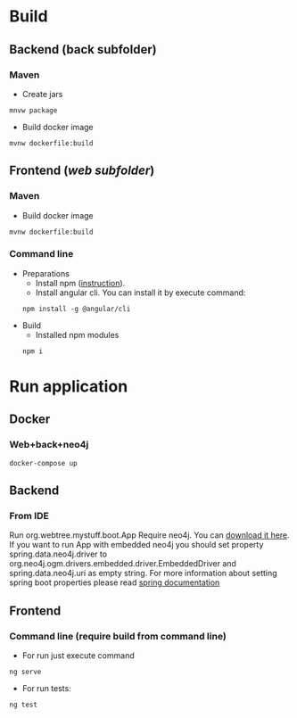 # Build
## Backend (back subfolder)
### Maven
* Create jars
```
mnvw package
```
* Build docker image
```
mvnw dockerfile:build
``` 
## Frontend (*web subfolder*)
### Maven
* Build docker image
```
mvnw dockerfile:build
```
### Command line
* Preparations
    * Install npm ([instruction](https://www.npmjs.com/get-npm)).
    * Install angular cli. You can install it by execute command:
    ```
    npm install -g @angular/cli
    ```
* Build 
    * Installed npm modules
    ```
    npm i
    ```

    
# Run application
## Docker
### Web+back+neo4j
```
docker-compose up
```
## Backend
### From IDE
Run org.webtree.mystuff.boot.App
Require neo4j. You can [download it here](https://neo4j.com/download-center/). 
If you want to run App with embedded neo4j you should set property spring.data.neo4j.driver to org.neo4j.ogm.drivers.embedded.driver.EmbeddedDriver and spring.data.neo4j.uri as empty string. 
For more information about setting spring boot properties please read [spring documentation](https://docs.spring.io/spring-boot/docs/current/reference/html/boot-features-external-config.html)
## Frontend 
### Command line (require build from command line)
* For run just execute command
```
ng serve
```
* For run tests:
```
ng test
```

#
